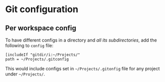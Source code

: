 # Git configuration

## Per workspace config
To have different configs in a directory and _all its subdirectories_, add the following to `config` file:

```gitconfig
[includeIf "gitdir/i:~/Projects/"
path = ~/Projects/.gitconfig
```

This would include configs set in `~/Projects/.gitonfig` file for any project under `~/Projects/`.

